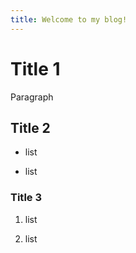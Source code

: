 ```yaml
---
title: Welcome to my blog!
---
```


# Title 1

Paragraph

## Title 2

- list

- list

### Title 3

1. list

2. list
